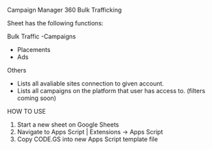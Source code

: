 Campaign Manager 360 Bulk Trafficking


Sheet has the following functions:

Bulk Traffic
-Campaigns
- Placements
- Ads

Others
- Lists all avaliable sites connection to given account.
- Lists all campaigns on the platform that user has access to. (filters coming soon)



HOW TO USE

1. Start a new sheet on Google Sheets
2. Navigate to Apps Script | Extensions -> Apps Script
3. Copy CODE.GS into new Apps Script template file